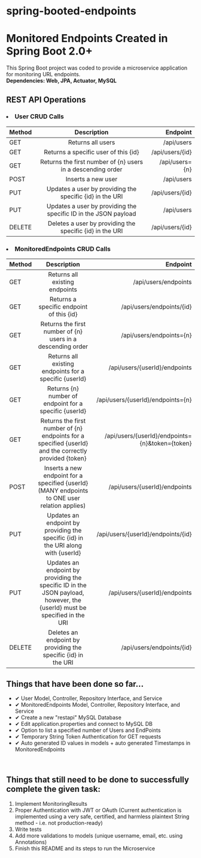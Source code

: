# spring-booted-endpoints
<h1> Monitored Endpoints Created in Spring Boot 2.0+ </h1>
<p> This Spring Boot project was coded to provide a microservice application for monitoring URL endpoints. <br />
<b> Dependencies: Web, JPA, Actuator, MySQL </b>
</p>
  <h2> REST API Operations </h2>
  <h3> <li> User CRUD Calls </li> </h3>   
 
| Method | Description | Endpoint |
| :---   |     :---:   |     ---: |
| GET | Returns all users | /api/users |
| GET | Returns a specific user of this {id} | /api/users/{id} |
| GET | Returns the first number of {n} users in a descending order | /api/users={n} |
| POST | Inserts a new user | /api/users |
| PUT | Updates a user by providing the specific {id} in the URI | /api/users/{id} |
| PUT | Updates a user by providing the specific ID in the JSON payload | /api/users |
| DELETE | Deletes a user by providing the specific {id} in the URI | /api/users/{id} |

<h3> <li> MonitoredEndpoints CRUD Calls </li> </h3>

| Method | Description | Endpoint |
| :---   |     :---:   |     ---: |
| GET | Returns all existing endpoints | /api/users/endpoints |
| GET | Returns a specific endpoint of this {id} | /api/users/endpoints/{id} |
| GET | Returns the first number of {n} users in a descending order | /api/users/endpoints={n} |
| GET | Returns all existing endpoints for a specific {userId} | /api/users/{userId}/endpoints |
| GET | Returns {n} number of endpoint for a specific {userId} | /api/users/{userId}/endpoints={n} |
| GET | Returns the first number of {n} endpoints for a specified {userId} and the correctly provided {token} | /api/users/{userId}/endpoints={n}&token={token} |
| POST | Inserts a new endpoint for a specified {userId} (MANY endpoints to ONE user relation applies) | /api/users/{userId}/endpoints |
| PUT | Updates an endpoint by providing the specific {id} in the URI along with {userId} | /api/users/{userId}/endpoints/{id} |
| PUT | Updates an endpoint by providing the specific ID in the JSON payload, however, the {userId} must be specified in the URI | /api/users/{userId}/endpoints |
| DELETE | Deletes an endpoint by providing the specific {id} in the URI | /api/users/endpoints/{id} |

<h2> Things that have been done so far... </h2>
<ul>
<li> ✔ User Model, Controller, Repository Interface, and Service </li>
<li> ✔ MonitoredEndpoints Model, Controller, Repository Interface, and Service </li>
<li> ✔ Create a new "restapi" MySQL Database </li>
<li> ✔ Edit application.properties and connect to MySQL DB </li>
<li> ✔ Option to list a specified number of Users and EndPoints </li>
<li> ✔ Temporary String Token Authentication for GET requests </li>
<li> ✔ Auto generated ID values in models + auto generated Timestamps in MonitoredEndpoints </li>

</ul>
<br />
<h2> Things that still need to be done to successfully complete the given task: </h2>
<ol>
<li> Implement MonitoringResults </li>
<li> Proper Authentication with JWT or OAuth (Current authentication is implemented using a very safe, certified, and harmless plaintext String method - i.e. not production-ready) </li>
<li> Write tests </li>
<li> Add more validations to models (unique username, email, etc. using Annotations) </li>
<li> Finish this README and its steps to run the Microservice </li>
</ol>
